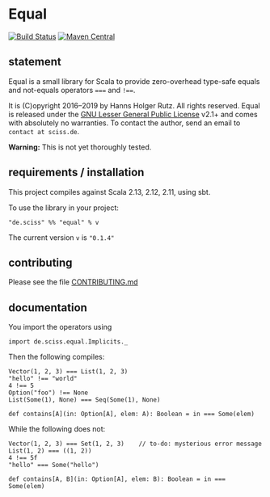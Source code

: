 # Equal

[![Build Status](https://travis-ci.org/Sciss/Equal.svg?branch=master)](https://travis-ci.org/Sciss/Equal)
[![Maven Central](https://maven-badges.herokuapp.com/maven-central/de.sciss/equal_2.12/badge.svg)](https://maven-badges.herokuapp.com/maven-central/de.sciss/equal_2.12)

## statement

Equal is a small library for Scala to provide zero-overhead type-safe equals and not-equals operators `===` and `!==`.

It is (C)opyright 2016&ndash;2019 by Hanns Holger Rutz. All rights reserved. Equal is released under the [GNU Lesser General Public License](https://raw.github.com/Sciss/Equal/master/LICENSE) v2.1+ and comes with absolutely no warranties. To contact the author, send an email to `contact at sciss.de`.

__Warning:__ This is not yet thoroughly tested.

## requirements / installation

This project compiles against Scala 2.13, 2.12, 2.11, using sbt.

To use the library in your project:

    "de.sciss" %% "equal" % v

The current version `v` is `"0.1.4"`

## contributing

Please see the file [CONTRIBUTING.md](CONTRIBUTING.md)

## documentation

You import the operators using

    import de.sciss.equal.Implicits._
    
Then the following compiles:

    Vector(1, 2, 3) === List(1, 2, 3)   
    "hello" !== "world"
    4 !== 5
    Option("foo") !== None
    List(Some(1), None) === Seq(Some(1), None)
    
    def contains[A](in: Option[A], elem: A): Boolean = in === Some(elem)
    
While the following does not:

    Vector(1, 2, 3) === Set(1, 2, 3)    // to-do: mysterious error message
    List(1, 2) === ((1, 2))
    4 !== 5f
    "hello" === Some("hello")
    
    def contains[A, B](in: Option[A], elem: B): Boolean = in === Some(elem)
